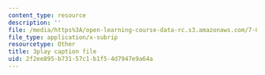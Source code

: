 ```yaml
---
content_type: resource
description: ''
file: /media/https%3A/open-learning-course-data-rc.s3.amazonaws.com/7-013-introductory-biology-spring-2013/2f2ee895b73157c1b1f54d7947e9a64a_dKLkXQEN9XU.vtt
file_type: application/x-subrip
resourcetype: Other
title: 3play caption file
uid: 2f2ee895-b731-57c1-b1f5-4d7947e9a64a
---
```

